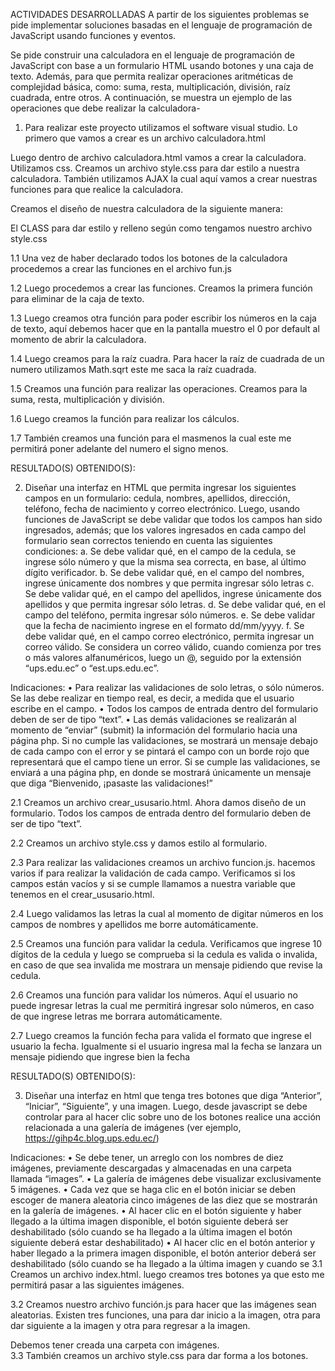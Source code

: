 ACTIVIDADES DESARROLLADAS
A partir de los siguientes problemas se pide implementar soluciones basadas en el lenguaje de programación de JavaScript usando funciones y eventos. 

Se pide construir una calculadora en el lenguaje de programación de JavaScript con base a un formulario HTML usando botones y una caja de texto. Además, para que permita realizar operaciones aritméticas de complejidad básica, como: suma, resta, multiplicación, división, raíz cuadrada, entre otros. A continuación, se muestra un ejemplo de las operaciones que debe realizar la calculadora-
 



1.	Para realizar este proyecto utilizamos el software visual studio. Lo primero que vamos a crear es un archivo calculadora.html
 
Luego dentro de archivo calculadora.html vamos a crear la calculadora.
Utilizamos css. Creamos un archivo style.css para dar estilo a nuestra calculadora.
También utilizamos AJAX la cual aquí vamos a crear nuestras funciones para que realice la calculadora.
 
Creamos el diseño de nuestra calculadora de la siguiente manera:
 
El CLASS para dar estilo y relleno según como tengamos nuestro archivo style.css   

1.1	Una vez de haber declarado todos los botones de la calculadora procedemos a crear las funciones en el archivo fun.js
 
1.2	Luego procedemos a crear las funciones. Creamos la primera función para eliminar de la caja de texto.
 
1.3	Luego creamos otra función para poder escribir los números en la caja de texto, aquí debemos hacer que en la pantalla muestro el 0 por default al momento de abrir la calculadora.
 
1.4	Luego creamos para la raíz cuadra. Para hacer la raíz de cuadrada de un numero utilizamos Math.sqrt este me saca la raíz cuadrada. 
 
1.5	Creamos una función para realizar las operaciones. Creamos para la suma, resta, multiplicación y división.    
 
1.6	Luego creamos la función para realizar los cálculos.
 

1.7	También creamos una función para el masmenos la cual este me permitirá poner adelante del numero el signo menos. 

 

RESULTADO(S) OBTENIDO(S):
  
 

2.	Diseñar una interfaz en HTML que permita ingresar los siguientes campos en un formulario: cedula, nombres, apellidos, dirección, teléfono, fecha de nacimiento y correo electrónico. Luego, usando funciones de JavaScript se debe validar que todos los campos han sido ingresados, además; que los valores ingresados en cada campo del formulario sean correctos teniendo en cuenta las siguientes condiciones: 
a. Se debe validar qué, en el campo de la cedula, se ingrese sólo número y que la misma sea correcta, en base, al último dígito verificador. 
b. Se debe validar qué, en el campo del nombres, ingrese únicamente dos nombres y que permita ingresar sólo letras
c. Se debe validar qué, en el campo del apellidos, ingrese únicamente dos apellidos y que permita ingresar sólo letras. 
d. Se debe validar qué, en el campo del teléfono, permita ingresar sólo números. 
e. Se debe validar que la fecha de nacimiento ingrese en el formato dd/mm/yyyy. 
f. Se debe validar qué, en el campo correo electrónico, permita ingresar un correo válido. Se considera un correo válido, cuando comienza por tres o más valores alfanuméricos, luego un @, seguido por la extensión “ups.edu.ec” o “est.ups.edu.ec”.

Indicaciones: 
• Para realizar las validaciones de solo letras, o sólo números. Se las debe realizar en tiempo real, es decir, a medida que el usuario escribe en el campo. 
• Todos los campos de entrada dentro del formulario deben de ser de tipo “text”. 
• Las demás validaciones se realizarán al momento de “enviar” (submit) la información del formulario hacia una página php. Si no cumple las validaciones, se mostrará un mensaje debajo de cada campo con el error y se pintará el campo con un borde rojo que representará que el campo tiene un error. Si se cumple las validaciones, se enviará a una página php, en donde se mostrará únicamente un mensaje que diga “Bienvenido, ¡pasaste las validaciones!”

 
2.1	Creamos un archivo crear_ususario.html.
Ahora damos diseño de un formulario. Todos los campos de entrada dentro del formulario deben de ser de tipo “text”.  
 
2.2	Creamos un archivo style.css y damos estilo al formulario.
 
2.3	Para realizar las validaciones creamos un archivo funcion.js. hacemos varios if para realizar la validación de cada campo. Verificamos si los campos están vacíos y si se cumple llamamos a nuestra variable que tenemos en el crear_ususario.html.
 
2.4	Luego validamos las letras la cual al momento de digitar números en los campos de nombres y apellidos me borre automáticamente.
 
2.5	Creamos una función para validar la cedula. Verificamos que ingrese 10 dígitos de la cedula y luego se comprueba si la cedula es valida o invalida, en caso de que sea invalida me mostrara un mensaje pidiendo que revise la cedula.  
   
2.6	 Creamos una función para validar los números. Aquí el usuario no puede ingresar letras la cual me permitirá ingresar solo números, en caso de que ingrese letras me borrara automáticamente.
 
2.7	 Luego creamos la función fecha para valida el formato que ingrese el usuario la fecha. Igualmente si el usuario ingresa mal la fecha se lanzara un mensaje pidiendo que ingrese bien la fecha 
 
  
RESULTADO(S) OBTENIDO(S):
  
 

 
 
3.	Diseñar una interfaz en html que tenga tres botones que diga “Anterior”, “Iniciar”, “Siguiente”, y una imagen. Luego, desde javascript se debe controlar para al hacer clic sobre uno de los botones realice una acción relacionada a una galería de imágenes (ver ejemplo, https://gihp4c.blog.ups.edu.ec/)
 
Indicaciones:
• Se debe tener, un arreglo con los nombres de diez imágenes, previamente descargadas y almacenadas en una carpeta llamada “images”.
• La galería de imágenes debe visualizar exclusivamente 5 imágenes. 
• Cada vez que se haga clic en el botón iniciar se deben escoger de manera aleatoria cinco imágenes de las diez que se mostrarán en la galería de imágenes.
• Al hacer clic en el botón siguiente y haber llegado a la última imagen disponible, el botón siguiente deberá ser deshabilitado (sólo cuando se ha llegado a la última imagen el botón siguiente deberá estar deshabilitado) 
• Al hacer clic en el botón anterior y haber llegado a la primera imagen disponible, el botón anterior deberá ser deshabilitado (sólo cuando se ha llegado a la última imagen y cuando se
3.1	 Creamos un archivo index.html. luego creamos tres botones ya que esto me permitirá pasar a las siguientes imágenes.
  
3.2	Creamos nuestro archivo función.js para hacer que las imágenes sean aleatorias. Existen tres funciones, una para dar inicio a la imagen, otra para dar siguiente a la imagen y otra para regresar a la imagen.
 
Debemos tener creada una carpeta con imágenes.  
3.3	También creamos un archivo style.css para dar forma a los botones.  

